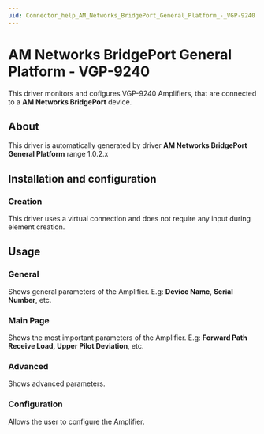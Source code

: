 ```yaml
---
uid: Connector_help_AM_Networks_BridgePort_General_Platform_-_VGP-9240
---
```


# AM Networks BridgePort General Platform - VGP-9240

This driver monitors and cofigures VGP-9240 Amplifiers, that are connected to a **AM Networks BridgePort** device.

## About

This driver is automatically generated by driver **AM Networks BridgePort General Platform** range 1.0.2.x

## Installation and configuration

### Creation

This driver uses a virtual connection and does not require any input during element creation.

## Usage

### General

Shows general parameters of the Amplifier. E.g: **Device Name**, **Serial Number**, etc.

### Main Page

Shows the most important parameters of the Amplifier. E.g: **Forward Path Receive Load, Upper Pilot Deviation**, etc.

### Advanced

Shows advanced parameters.

### Configuration

Allows the user to configure the Amplifier.

